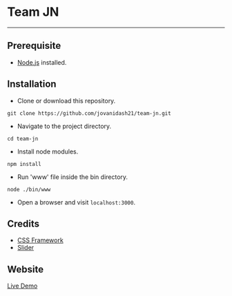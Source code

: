 # Team JN
---

## Prerequisite
* [Node.js](https://nodejs.org/en/) installed.

## Installation
* Clone or download this repository.
```
git clone https://github.com/jovanidash21/team-jn.git
```
* Navigate to the project directory.
```
cd team-jn
```
* Install node modules.
```
npm install
```
* Run 'www' file inside the bin directory.
```
node ./bin/www
```
* Open a browser and visit ```localhost:3000```.

## Credits
- [CSS Framework](http://bulma.io/)
- [Slider](http://jquery.malsup.com/cycle2/)

## Website
[Live Demo](https://team-jn-jovanidash21.herokuapp.com/)